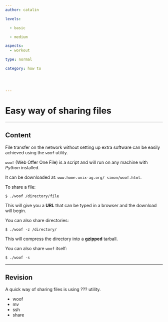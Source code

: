 ```yaml
---
author: catalin

levels:

  - basic

  - medium

aspects:
  - workout

type: normal

category: how to




---
```


# Easy way of sharing files

---
## Content

File transfer on the network without setting up extra software can be easily achieved using the `woof` utility.

`woof` (Web Offer One File) is a script and will run on any machine with *Python* installed.
 
It can be downloaded at: `www.home.unix-ag.org/ simon/woof.html`.

To share a file:
```
$ ./woof /directory/file

```
This will give you a **URL** that can be typed in a browser and the download will begin.

You can also share directories:
```
$ ./woof -z /directory/
```
This will compress the directory into a **gzipped** tarball.

You can also share `woof` itself:
```
$ ./woof -s
```

---
## Revision

A quick way of sharing files is using ??? utility.


* woof
* mv
* ssh
* share

 
